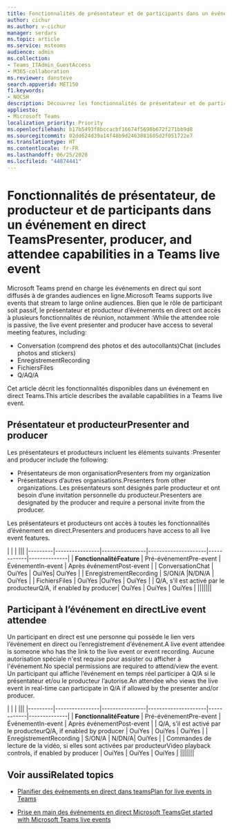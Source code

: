 ```yaml
---
title: Fonctionnalités de présentateur et de participants dans un événement en direct Teams
author: cichur
ms.author: v-cichur
manager: serdars
ms.topic: article
ms.service: msteams
audience: admin
ms.collection:
- Teams_ITAdmin_GuestAccess
- M365-collaboration
ms.reviewer: dansteve
search.appverid: MET150
f1.keywords:
- NOCSH
description: Découvrez les fonctionnalités de présentateur et de participants dans un événement en direct Teams.
appliesto:
- Microsoft Teams
localization_priority: Priority
ms.openlocfilehash: b17b5493f8bccacbf16674f5698b672f271bb9d8
ms.sourcegitcommit: 02dd624d39a14f48b9d2463881605d2f051722e7
ms.translationtype: HT
ms.contentlocale: fr-FR
ms.lasthandoff: 06/25/2020
ms.locfileid: "44874441"
---
```

<a name="presenter-producer-and-attendee-capabilities-in-a-teams-live-event"></a><span data-ttu-id="e563b-103">Fonctionnalités de présentateur, de producteur et de participants dans un événement en direct Teams</span><span class="sxs-lookup"><span data-stu-id="e563b-103">Presenter, producer, and attendee capabilities in a Teams live event</span></span>
======================================================

<span data-ttu-id="e563b-104">Microsoft Teams prend en charge les événements en direct qui sont diffusés à de grandes audiences en ligne.</span><span class="sxs-lookup"><span data-stu-id="e563b-104">Microsoft Teams supports live events that stream to large online audiences.</span></span> <span data-ttu-id="e563b-105">Bien que le rôle de participant soit passif, le présentateur et producteur d’événements en direct ont accès à plusieurs fonctionnalités de réunion, notamment :</span><span class="sxs-lookup"><span data-stu-id="e563b-105">While the attendee role is passive, the live event presenter and producer have access to several meeting features, including:</span></span>  

- <span data-ttu-id="e563b-106">Conversation (comprend des photos et des autocollants)</span><span class="sxs-lookup"><span data-stu-id="e563b-106">Chat (includes photos and stickers)</span></span>
- <span data-ttu-id="e563b-107">Enregistrement</span><span class="sxs-lookup"><span data-stu-id="e563b-107">Recording</span></span>
- <span data-ttu-id="e563b-108">Fichiers</span><span class="sxs-lookup"><span data-stu-id="e563b-108">Files</span></span>
- <span data-ttu-id="e563b-109">Q/A</span><span class="sxs-lookup"><span data-stu-id="e563b-109">Q/A</span></span>

<span data-ttu-id="e563b-110">Cet article décrit les fonctionnalités disponibles dans un événement en direct Teams.</span><span class="sxs-lookup"><span data-stu-id="e563b-110">This article describes the available capabilities in a Teams live event.</span></span>

## <a name="presenter-and-producer"></a><span data-ttu-id="e563b-111">Présentateur et producteur</span><span class="sxs-lookup"><span data-stu-id="e563b-111">Presenter and producer</span></span>

<span data-ttu-id="e563b-112">Les présentateurs et producteurs incluent les éléments suivants :</span><span class="sxs-lookup"><span data-stu-id="e563b-112">Presenter and producer include the following:</span></span>

- <span data-ttu-id="e563b-113">Présentateurs de mon organisation</span><span class="sxs-lookup"><span data-stu-id="e563b-113">Presenters from my organization</span></span>
- <span data-ttu-id="e563b-114">Présentateurs d’autres organisations.</span><span class="sxs-lookup"><span data-stu-id="e563b-114">Presenters from other organizations.</span></span> <span data-ttu-id="e563b-115">Les présentateurs sont désignés parle producteur et ont besoin d’une invitation personnelle du producteur.</span><span class="sxs-lookup"><span data-stu-id="e563b-115">Presenters are designated by the producer and require a personal invite from the producer.</span></span>

<span data-ttu-id="e563b-116">Les présentateurs et producteurs ont accès à toutes les fonctionnalités d’événement en direct.</span><span class="sxs-lookup"><span data-stu-id="e563b-116">Presenters and producers have access to all live event features.</span></span>

| |  | |||
|---------|----------------|----------------|---------------------|------------|--------------|
|  <span data-ttu-id="e563b-117">**Fonctionnalité**</span><span class="sxs-lookup"><span data-stu-id="e563b-117">**Feature**</span></span>       | <span data-ttu-id="e563b-118">Pré-événement</span><span class="sxs-lookup"><span data-stu-id="e563b-118">Pre-event</span></span> | <span data-ttu-id="e563b-119">Événement</span><span class="sxs-lookup"><span data-stu-id="e563b-119">In-event</span></span> | <span data-ttu-id="e563b-120">Après événement</span><span class="sxs-lookup"><span data-stu-id="e563b-120">Post-event</span></span> |
| <span data-ttu-id="e563b-121">Conversation</span><span class="sxs-lookup"><span data-stu-id="e563b-121">Chat</span></span> | <span data-ttu-id="e563b-122">Oui</span><span class="sxs-lookup"><span data-stu-id="e563b-122">Yes</span></span> | <span data-ttu-id="e563b-123">Oui</span><span class="sxs-lookup"><span data-stu-id="e563b-123">Yes</span></span>| <span data-ttu-id="e563b-124">Oui</span><span class="sxs-lookup"><span data-stu-id="e563b-124">Yes</span></span> |
| <span data-ttu-id="e563b-125">Enregistrement</span><span class="sxs-lookup"><span data-stu-id="e563b-125">Recording</span></span> | <span data-ttu-id="e563b-126">S/O</span><span class="sxs-lookup"><span data-stu-id="e563b-126">N/A</span></span> |<span data-ttu-id="e563b-127">N/D</span><span class="sxs-lookup"><span data-stu-id="e563b-127">N/A</span></span> | <span data-ttu-id="e563b-128">Oui</span><span class="sxs-lookup"><span data-stu-id="e563b-128">Yes</span></span> |
| <span data-ttu-id="e563b-129">Fichiers</span><span class="sxs-lookup"><span data-stu-id="e563b-129">Files</span></span> | <span data-ttu-id="e563b-130">Oui</span><span class="sxs-lookup"><span data-stu-id="e563b-130">Yes</span></span> |<span data-ttu-id="e563b-131">Oui</span><span class="sxs-lookup"><span data-stu-id="e563b-131">Yes</span></span> | <span data-ttu-id="e563b-132">Oui</span><span class="sxs-lookup"><span data-stu-id="e563b-132">Yes</span></span> |
| <span data-ttu-id="e563b-133">Q/A, s’il est activé par le producteur</span><span class="sxs-lookup"><span data-stu-id="e563b-133">Q/A, if enabled by producer</span></span>| <span data-ttu-id="e563b-134">Oui</span><span class="sxs-lookup"><span data-stu-id="e563b-134">Yes</span></span> | <span data-ttu-id="e563b-135">Oui</span><span class="sxs-lookup"><span data-stu-id="e563b-135">Yes</span></span> | <span data-ttu-id="e563b-136">Oui</span><span class="sxs-lookup"><span data-stu-id="e563b-136">Yes</span></span> |
|||||||

## <a name="live-event-attendee"></a><span data-ttu-id="e563b-137">Participant à l’événement en direct</span><span class="sxs-lookup"><span data-stu-id="e563b-137">Live event attendee</span></span>

<span data-ttu-id="e563b-138">Un participant en direct est une personne qui possède le lien vers l’événement en direct ou l’enregistrement d’événement.</span><span class="sxs-lookup"><span data-stu-id="e563b-138">A live event attendee is someone who has the link to the live event or event recording.</span></span> <span data-ttu-id="e563b-139">Aucune autorisation spéciale n'est requise pour assister ou afficher à l'événement.</span><span class="sxs-lookup"><span data-stu-id="e563b-139">No special permissions are required to attend/view the event.</span></span> <span data-ttu-id="e563b-140">Un participant qui affiche l’événement en temps réel participer à Q/A si le présentateur et/ou le producteur l’autorise.</span><span class="sxs-lookup"><span data-stu-id="e563b-140">An attendee who views the live event in real-time can participate in Q/A if allowed by the presenter and/or producer.</span></span> 

| |  | |||
|---------|----------------|----------------|---------------------|------------|--------------|
|  <span data-ttu-id="e563b-141">**Fonctionnalité**</span><span class="sxs-lookup"><span data-stu-id="e563b-141">**Feature**</span></span>       | <span data-ttu-id="e563b-142">Pré-événement</span><span class="sxs-lookup"><span data-stu-id="e563b-142">Pre-event</span></span> | <span data-ttu-id="e563b-143">Événement</span><span class="sxs-lookup"><span data-stu-id="e563b-143">In-event</span></span> | <span data-ttu-id="e563b-144">Après événement</span><span class="sxs-lookup"><span data-stu-id="e563b-144">Post-event</span></span> |
| <span data-ttu-id="e563b-145">Q/A, s’il est activé par le producteur</span><span class="sxs-lookup"><span data-stu-id="e563b-145">Q/A, if enabled by producer</span></span> | <span data-ttu-id="e563b-146">Oui</span><span class="sxs-lookup"><span data-stu-id="e563b-146">Yes</span></span> | <span data-ttu-id="e563b-147">Oui</span><span class="sxs-lookup"><span data-stu-id="e563b-147">Yes</span></span> | <span data-ttu-id="e563b-148">Oui</span><span class="sxs-lookup"><span data-stu-id="e563b-148">Yes</span></span> |
| <span data-ttu-id="e563b-149">Enregistrement</span><span class="sxs-lookup"><span data-stu-id="e563b-149">Recording</span></span> | <span data-ttu-id="e563b-150">S/O</span><span class="sxs-lookup"><span data-stu-id="e563b-150">N/A</span></span> | <span data-ttu-id="e563b-151">N/D</span><span class="sxs-lookup"><span data-stu-id="e563b-151">N/A</span></span>| <span data-ttu-id="e563b-152">Oui</span><span class="sxs-lookup"><span data-stu-id="e563b-152">Yes</span></span> |
| <span data-ttu-id="e563b-153">Commandes de lecture de la vidéo, si elles sont activées par producteur</span><span class="sxs-lookup"><span data-stu-id="e563b-153">Video playback controls, if enabled by producer</span></span> | <span data-ttu-id="e563b-154">Oui</span><span class="sxs-lookup"><span data-stu-id="e563b-154">Yes</span></span> | <span data-ttu-id="e563b-155">Oui</span><span class="sxs-lookup"><span data-stu-id="e563b-155">Yes</span></span> | <span data-ttu-id="e563b-156">Oui</span><span class="sxs-lookup"><span data-stu-id="e563b-156">Yes</span></span> |
|||||||

## <a name="related-topics"></a><span data-ttu-id="e563b-157">Voir aussi</span><span class="sxs-lookup"><span data-stu-id="e563b-157">Related topics</span></span>

- [<span data-ttu-id="e563b-158">Planifier des événements en direct dans teams</span><span class="sxs-lookup"><span data-stu-id="e563b-158">Plan for live events in Teams</span></span>](teams-live-events/plan-for-teams-live-events.md)

- [<span data-ttu-id="e563b-159">Prise en main des événements en direct Microsoft Teams</span><span class="sxs-lookup"><span data-stu-id="e563b-159">Get started with Microsoft Teams live events</span></span>](https://support.microsoft.com/fr-FR/office/get-started-with-microsoft-teams-live-events-d077fec2-a058-483e-9ab5-1494afda578a#bkmk_productiontypes)
